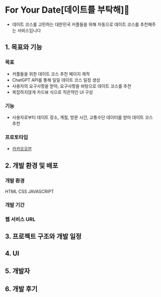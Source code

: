 # For Your Date[데이트를 부탁해]👫
- 데이트 코스를 고민하는 대한민국 커플들을 위해 자동으로 데이트 코스를 추천해주는 서비스입니다

## 1. 목표와 기능
### 목표
- 커플들을 위한 데이트 코스 추천 페이지 제작
- ChatGPT API를 통해 일일 데이트 코스 일정 생성
- 사용자의 요구사항을 받아, 요구사항을 바탕으로 데이트 코스를 추천
- 복잡하지않게 카드뷰 식으로 직관적인 UI 구성

### 기능
- 사용자로부터 데이트 장소, 계절, 방문 시간, 교통수단 데이터를 받아 데이트 코스 추천

### 프로토타입
- [카카오오븐](https://ovenapp.io/view/U23mWtW1jsSSKADVnLsFzei88m4K0wid/)

## 2. 개발 환경 및 배포
### 개발 환경
HTML CSS JAVASCRIPT

### 개발 기간
### 웹 서비스 URL

## 3. 프로젝트 구조와 개발 일정

## 4. UI

## 5. 개발자

## 6. 개발 후기
